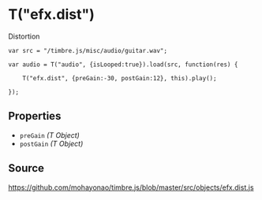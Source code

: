 T("efx.dist")
=============
Distortion

```timbre
var src = "/timbre.js/misc/audio/guitar.wav";

var audio = T("audio", {isLooped:true}).load(src, function(res) {
    
    T("efx.dist", {preGain:-30, postGain:12}, this).play();

});
```

## Properties ##
- `preGain` _(T Object)_
- `postGain` _(T Object)_

## Source ##
https://github.com/mohayonao/timbre.js/blob/master/src/objects/efx.dist.js
